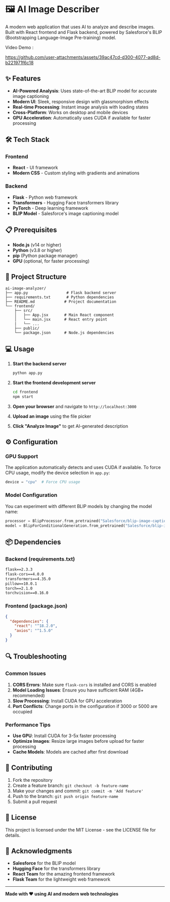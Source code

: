 # 🖼️ AI Image Describer

A modern web application that uses AI to analyze and describe images. Built with React frontend and Flask backend, powered by Salesforce's BLIP (Bootstrapping Language-Image Pre-training) model.

Video Demo : 

https://github.com/user-attachments/assets/39ac47cd-d300-4077-ad8d-b221971f6c18

## ✨ Features

- **AI-Powered Analysis**: Uses state-of-the-art BLIP model for accurate image captioning
- **Modern UI**: Sleek, responsive design with glassmorphism effects
- **Real-time Processing**: Instant image analysis with loading states
- **Cross-Platform**: Works on desktop and mobile devices
- **GPU Acceleration**: Automatically uses CUDA if available for faster processing

## 🛠️ Tech Stack

### Frontend
- **React** - UI framework
- **Modern CSS** - Custom styling with gradients and animations

### Backend
- **Flask** - Python web framework
- **Transformers** - Hugging Face transformers library
- **PyTorch** - Deep learning framework
- **BLIP Model** - Salesforce's image captioning model

## 📋 Prerequisites

- **Node.js** (v14 or higher)
- **Python** (v3.8 or higher)
- **pip** (Python package manager)
- **GPU** (optional, for faster processing)

## 📁 Project Structure

```
ai-image-analyzer/
├── app.py                 # Flask backend server
├── requirements.txt       # Python dependencies
├── README.md             # Project documentation
└── frontend/
    ├── src/
    │   ├── App.jsx       # Main React component
    │   └── main.jsx      # React entry point
    |   └── ...
    ├── public/
    └── package.json      # Node.js dependencies
```

## 💻 Usage

1. **Start the backend server**
   ```bash
   python app.py
   ```

2. **Start the frontend development server**
   ```bash
   cd frontend
   npm start
   ```

3. **Open your browser** and navigate to `http://localhost:3000`

4. **Upload an image** using the file picker

5. **Click "Analyze Image"** to get AI-generated description

## ⚙️ Configuration

### GPU Support
The application automatically detects and uses CUDA if available. To force CPU usage, modify the device selection in `app.py`:

```python
device = "cpu"  # Force CPU usage
```

### Model Configuration
You can experiment with different BLIP models by changing the model name:

```python
processor = BlipProcessor.from_pretrained("Salesforce/blip-image-captioning-large")
model = BlipForConditionalGeneration.from_pretrained("Salesforce/blip-image-captioning-large")
```

## 📦 Dependencies

### Backend (requirements.txt)
```txt
flask==2.3.3
flask-cors==4.0.0
transformers==4.35.0
pillow==10.0.1
torch==2.1.0
torchvision==0.16.0
```

### Frontend (package.json)
```json
{
  "dependencies": {
    "react": "^18.2.0",
    "axios": "^1.5.0"
  }
}
```

## 🔍 Troubleshooting

### Common Issues

1. **CORS Errors**: Make sure `flask-cors` is installed and CORS is enabled
2. **Model Loading Issues**: Ensure you have sufficient RAM (4GB+ recommended)
3. **Slow Processing**: Install CUDA for GPU acceleration
4. **Port Conflicts**: Change ports in the configuration if 3000 or 5000 are occupied

### Performance Tips

- **Use GPU**: Install CUDA for 3-5x faster processing
- **Optimize Images**: Resize large images before upload for faster processing
- **Cache Models**: Models are cached after first download

## 🤝 Contributing

1. Fork the repository
2. Create a feature branch: `git checkout -b feature-name`
3. Make your changes and commit: `git commit -m 'Add feature'`
4. Push to the branch: `git push origin feature-name`
5. Submit a pull request

## 📄 License

This project is licensed under the MIT License - see the LICENSE file for details.

## 🙏 Acknowledgments

- **Salesforce** for the BLIP model
- **Hugging Face** for the transformers library
- **React Team** for the amazing frontend framework
- **Flask Team** for the lightweight web framework

---

**Made with ❤️ using AI and modern web technologies**
